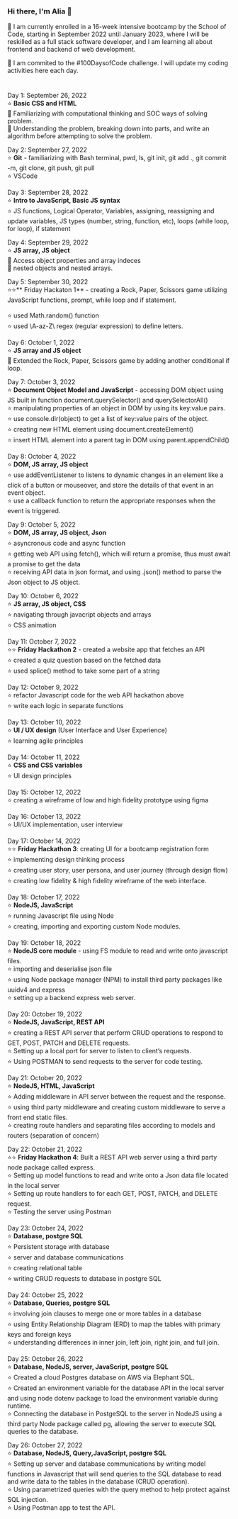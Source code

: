 ### Hi there, I'm Alia 👋

🌱 I am currently enrolled in a 16-week intensive bootcamp by the School of Code, starting in September 2022 until January 2023, where I will be reskilled as a full stack software developer, and I am learning all about frontend and backend of web development. 

🔭 I am commited to the #100DaysofCode challenge. I will update my coding activities here each day.

#

Day 1: September 26, 2022 <br />
⭐	**Basic CSS and HTML** <br />
💬 Familiarizing with computational thinking and SOC ways of solving problem. <br />
💬 Understanding the problem, breaking down into parts, and write an algorithm before attempting to solve the problem.

Day 2: September 27, 2022 <br />
⭐ **Git** - familiarizing with Bash terminal, pwd, ls, git init, git add ., git commit -m, git clone, git push, git pull <br />
⭐ VSCode				

Day 3: September 28, 2022	<br />
⭐ **Intro to JavaScript, Basic JS syntax** <br />
⭐ JS functions, Logical Operator, Variables, assigning, reassigning and update variables, JS types (number, string, function, etc), loops (while loop, for loop), if statement

Day 4: September 29, 2022 <br />
⭐ **JS array, JS object** <br />
💬 Access object properties and array indeces <br />
💬 nested objects and nested arrays. 

Day 5: September 30, 2022 <br />
⭐⭐** Friday Hackaton 1** - creating a Rock, Paper, Scissors game  utilizing JavaScript functions, prompt, while loop and if statement.  <br /> 	
⭐	used Math.random() function <br />
⭐ used \A-az-Z\ regex (regular expression) to define letters. 

Day 6:	October 1, 2022	<br />
⭐ **JS array and JS object** <br />
💬 Extended the Rock, Paper, Scissors game by adding another conditional if loop.

Day 7:	October 3, 2022	<br />
⭐	**Document Object Model and	JavaScript** - accessing DOM object using JS built in function document.querySelector() and  querySelectorAll() <br />
⭐ manipulating properties of an object in DOM by using its key:value pairs.  <br />
⭐ use console.dir(object) to get a list of key:value pairs of the object. <br />
⭐ creating new HTML element using document.createElement() <br />
⭐ insert HTML alement into a parent tag in DOM using parent.appendChild()

Day 8: October 4, 2022	<br />
⭐ **DOM, JS array, JS object** <br />
⭐ use addEventListener to listens to dynamic changes in an element  like a click of a button or mouseover, and store the details of that event in an event object. <br />
⭐ use a callback function to return the appropriate responses when the event is triggered.

Day 9:	October 5, 2022	<br />
⭐	**DOM, JS array, JS object, Json**	 <br />
⭐ asyncronous code and async function <br />
⭐ getting web API using fetch(), which will return a promise, thus must await a promise to get the data <br />
⭐ receiving API data in json format, and using .json() method to parse the Json object to JS object.

Day 10:	October 6, 2022	<br />
⭐	**JS array, JS object, CSS**	<br />
⭐ navigating through javacript objects and arrays <br />
⭐ CSS animation

Day 11:	October 7, 2022	<br />
⭐⭐ **Friday Hackathon 2** -  created a website app that fetches an API <br />
⭐ created a quiz question based on the fetched data <br />
⭐ used splice() method  to take some part of a string

Day 12:	October 9, 2022	<br />
⭐ refactor Javascript code for the web API hackathon above <br />
⭐ write each logic in separate functions 

Day 13:	October 10, 2022			<br />
⭐ **UI / UX design** (User Interface and User Experience) <br />
⭐ learning agile principles <br />

Day 14:	October 11, 2022			<br />
⭐ **CSS and	CSS variables** <br />
⭐ UI design principles

Day 15:	October 12, 2022			<br />
⭐ creating a wireframe of low and high fidelity prototype using figma

Day 16:	October 13, 2022			<br />
⭐ UI/UX	implementation, user interview

Day 17:	October 14, 2022			<br />
⭐⭐ **Friday Hackathon 3**: creating UI for a bootcamp registration form <br />
⭐ implementing design thinking process <br />
⭐ creating user story, user persona, and user journey (through design flow) <br />
⭐ creating low fidelity & high fidelity wireframe of the web interface. 

Day 18:	October 17, 2022			<br />
⭐ **NodeJS, JavaScript**	 <br />
⭐ running Javascript file using Node <br />
⭐ creating, importing and exporting custom Node modules.

Day 19:	October 18, 2022	<br />
⭐	**NodeJS core module** - using FS module to read and write onto javascript files. <br />
⭐ importing and deserialise json file <br />
⭐ using Node package manager (NPM) to install third party packages like uuidv4 and express <br />
⭐ setting up a backend express web server.

Day 20:	October 19, 2022	<br />
⭐	**NodeJS,	JavaScript, REST API**	<br />
⭐ creating a REST API server that perform CRUD operations to respond to GET, POST, PATCH and DELETE requests. <br />
⭐ Setting up a local port for server to listen to client’s requests. <br />
⭐ Using POSTMAN to send requests to the server for code testing. 

Day 21:	October 20, 2022	<br />
⭐	**NodeJS, HTML, JavaScript** <br />
⭐ Adding middleware in API server between the request and the response. <br />
⭐ using third party middleware and creating custom middleware to serve a front end static files. <br />
⭐ creating route handlers and separating files according to models and routers (separation of concern)

Day 22:	October 21, 2022	<br />
⭐⭐ **Friday Hackathon 4**: Built a REST API web server using a third party node package called express. <br />
⭐ Setting up model functions to read and write onto a Json data file located in the local server<br />
⭐ Setting up route handlers to for each GET, POST, PATCH, and DELETE request. <br />
⭐ Testing the server using Postman

Day 23:	October 24, 2022	<br />
⭐	**Database, postgre SQL** <br />
⭐ Persistent storage with database <br />
⭐ server and database communications <br />
⭐ creating relational table <br />
⭐ writing CRUD requests to database in postgre SQL

Day 24:	October 25, 2022	<br />
⭐	**Database, Queries, postgre SQL** <br />
⭐ involving join clauses to merge one or more tables in a database <br />
⭐ using Entity Relationship Diagram (ERD) to map the tables with primary keys and foreign keys <br />
⭐ understanding differences in inner join, left join, right join, and full join. 

Day 25:	October 26, 2022	<br />
⭐	**Database, NodeJS, server, JavaScript, postgre SQL** <br />
⭐ Created a cloud Postgres database on AWS via Elephant SQL. <br />
⭐ Created an environment variable for the database API in the local server and using node dotenv package to load the environment variable during runtime.  <br />
⭐ Connecting the database in PostgeSQL to the server in NodeJS using a third party Node package called pg, allowing the server to execute SQL queries to the database.

Day 26:	October 27, 2022	<br />
⭐	**Database, NodeJS, Query,JavaScript, postgre SQL** <br />
⭐ Setting up server and database communications by writing model functions in Javascript that will send queries to the SQL database to read and write data to the tables in the database (CRUD operation). <br />
⭐ Using parametrized queries with the query method to help protect against SQL injection. <br />
⭐ Using Postman app to test the API. 

<!--
**aliafarhana88/aliafarhana88** is a ✨ _special_ ✨ repository because its `README.md` (this file) appears on your GitHub profile.

Here are some ideas to get you started:

- 🔭 I’m currently working on ...
- 🌱 I’m currently learning ...
- 👯 I’m looking to collaborate on ...
- 🤔 I’m looking for help with ...
- 💬 Ask me about ...
- 📫 How to reach me: ...
- 😄 Pronouns: ...
- ⚡ Fun fact: ...
-->
